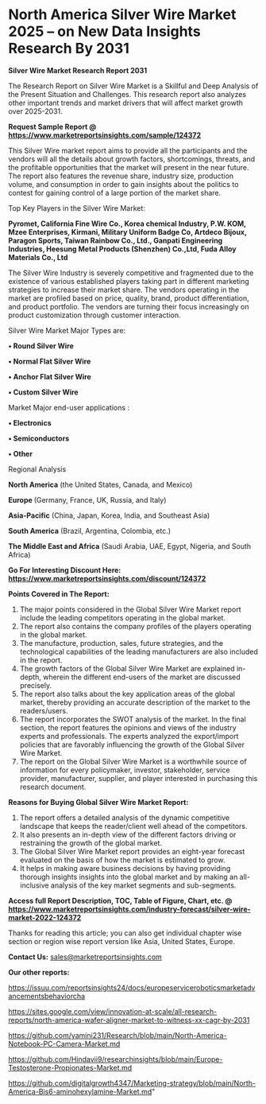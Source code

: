# North America Silver Wire Market 2025 – on New Data Insights Research By 2031

<strong>Silver Wire Market Research Report 2031</strong>

The Research Report on Silver Wire Market is a Skillful and Deep Analysis of the Present Situation and Challenges. This research report also analyzes other important trends and market drivers that will affect market growth over 2025-2031.

<strong>Request Sample Report @ <a href=https://www.marketreportsinsights.com/sample/124372>https://www.marketreportsinsights.com/sample/124372</a></strong>

This Silver Wire market report aims to provide all the participants and the vendors will all the details about growth factors, shortcomings, threats, and the profitable opportunities that the market will present in the near future. The report also features the revenue share, industry size, production volume, and consumption in order to gain insights about the politics to contest for gaining control of a large portion of the market share.

Top Key Players in the Silver Wire Market:

<strong>Pyromet, California Fine Wire Co., Korea chemical Industry, P.W. KOM, Mzee Enterprises, Kirmani, Military Uniform Badge Co, Artdeco Bijoux, Paragon Sports, Taiwan Rainbow Co., Ltd., Ganpati Engineering Industries, Heesung Metal Products (Shenzhen) Co.,Ltd, Fuda Alloy Materials Co., Ltd</strong>

The Silver Wire Industry is severely competitive and fragmented due to the existence of various established players taking part in different marketing strategies to increase their market share. The vendors operating in the market are profiled based on price, quality, brand, product differentiation, and product portfolio. The vendors are turning their focus increasingly on product customization through customer interaction.

Silver Wire Market Major Types are:

<strong>• Round Silver Wire

• Normal Flat Silver Wire

• Anchor Flat Silver Wire

• Custom Silver Wire</strong>

Market Major end-user applications :

<strong>• Electronics

• Semiconductors

• Other</strong>

Regional Analysis

</u><strong><b>North America</b></strong> (the United States, Canada, and Mexico)

<strong><b>Europe </b></strong>(Germany, France, UK, Russia, and Italy)

<strong><b>Asia-Pacific</b></strong> (China, Japan, Korea, India, and Southeast Asia)

<strong><b>South America</b></strong> (Brazil, Argentina, Colombia, etc.)

<strong><b>The Middle East and Africa</b></strong> (Saudi Arabia, UAE, Egypt, Nigeria, and South Africa)

<strong>Go For Interesting Discount Here: <a href=https://www.marketreportsinsights.com/discount/124372>https://www.marketreportsinsights.com/discount/124372</a></strong>

<strong>Points Covered in The Report:</strong>
<ol>
  <li>The major points considered in the Global Silver Wire Market report include the leading competitors operating in the global market.</li>
  <li>The report also contains the company profiles of the players operating in the global market.</li>
  <li>The manufacture, production, sales, future strategies, and the technological capabilities of the leading manufacturers are also included in the report.</li>
  <li>The growth factors of the Global Silver Wire Market are explained in-depth, wherein the different end-users of the market are discussed precisely.</li>
  <li>The report also talks about the key application areas of the global market, thereby providing an accurate description of the market to the readers/users.</li>
  <li>The report incorporates the SWOT analysis of the market. In the final section, the report features the opinions and views of the industry experts and professionals. The experts analyzed the export/import policies that are favorably influencing the growth of the Global Silver Wire Market.</li>
  <li>The report on the Global Silver Wire Market is a worthwhile source of information for every policymaker, investor, stakeholder, service provider, manufacturer, supplier, and player interested in purchasing this research document.</li>
</ol>
<strong>Reasons for Buying Global Silver Wire Market Report:</strong>

<ol>
  <li>The report offers a detailed analysis of the dynamic competitive landscape that keeps the reader/client well ahead of the competitors.</li>
  <li>It also presents an in-depth view of the different factors driving or restraining the growth of the global market.</li>
  <li>The Global Silver Wire Market report provides an eight-year forecast evaluated on the basis of how the market is estimated to grow.</li>
  <li>It helps in making aware business decisions by having providing thorough insights insights into the global market and by making an all-inclusive analysis of the key market segments and sub-segments.</li>
</ol>
<strong>Access full Report Description, TOC, Table of Figure, Chart, etc. @ <a href=https://www.marketreportsinsights.com/industry-forecast/silver-wire-market-2022-124372>https://www.marketreportsinsights.com/industry-forecast/silver-wire-market-2022-124372</a></strong>


Thanks for reading this article; you can also get individual chapter wise section or region wise report version like Asia, United States, Europe.

<strong>Contact Us:</strong>
sales@marketreportsinsights.com

<strong>Our other reports:</strong>

<a href=https://issuu.com/reportsinsights24/docs/europeserviceroboticsmarketadvancementsbehaviorcha>https://issuu.com/reportsinsights24/docs/europeserviceroboticsmarketadvancementsbehaviorcha</a>

<a href=https://sites.google.com/view/innovation-at-scale/all-research-reports/north-america-wafer-aligner-market-to-witness-xx-cagr-by-2031>https://sites.google.com/view/innovation-at-scale/all-research-reports/north-america-wafer-aligner-market-to-witness-xx-cagr-by-2031</a>

<a href=https://github.com/yamini231/Research/blob/main/North-America-Notebook-PC-Camera-Market.md>https://github.com/yamini231/Research/blob/main/North-America-Notebook-PC-Camera-Market.md</a>

<a href=https://github.com/Hindavii9/researchinsights/blob/main/Europe-Testosterone-Propionates-Market.md>https://github.com/Hindavii9/researchinsights/blob/main/Europe-Testosterone-Propionates-Market.md</a>

<a href=https://github.com/digitalgrowth4347/Marketing-strategy/blob/main/North-America-Bis6-aminohexylamine-Market.md>https://github.com/digitalgrowth4347/Marketing-strategy/blob/main/North-America-Bis6-aminohexylamine-Market.md</a>"
